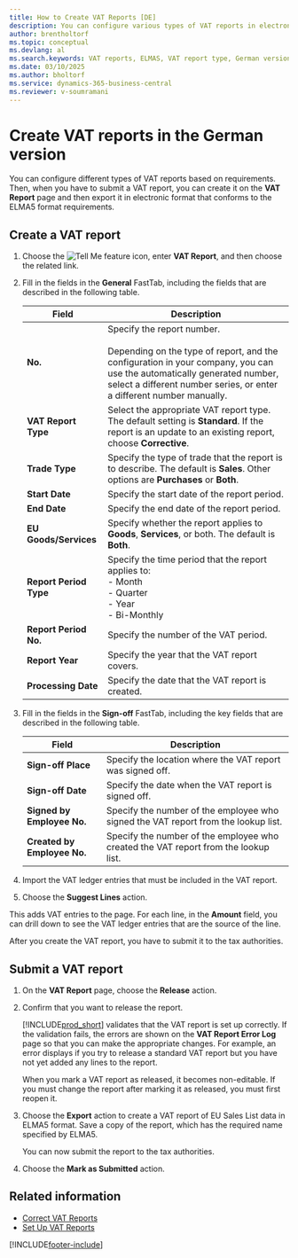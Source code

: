 ```yaml
---
title: How to Create VAT Reports [DE]
description: You can configure various types of VAT reports in electronic format to comply with ELMA5 format requirements.
author: brentholtorf
ms.topic: conceptual
ms.devlang: al
ms.search.keywords: VAT reports, ELMAS, VAT report type, German version
ms.date: 03/10/2025
ms.author: bholtorf
ms.service: dynamics-365-business-central
ms.reviewer: v-soumramani
---
```


# Create VAT reports in the German version

You can configure different types of VAT reports based on requirements. Then, when you have to submit a VAT report, you can create it on the **VAT Report** page and then export it in electronic format that conforms to the ELMA5 format requirements.  

## Create a VAT report  

1. Choose the ![Tell Me feature](../../media/ui-search/search_small.png "Tell me what you want to do") icon, enter **VAT Report**, and then choose the related link.  
1. Fill in the fields in the **General** FastTab, including the fields that are described in the following table.  

    |Field|Description|  
    |---------------------------------|---------------------------------------|  
    |**No.**|Specify the report number.<br><br/>Depending on the type of report, and the configuration in your company, you can use the automatically generated number, select a different number series, or enter a different number manually.|  
    |**VAT Report Type**|Select the appropriate VAT report type. The default setting is  **Standard**. If the report is an update to an existing report, choose **Corrective**.|  
    |**Trade Type**|Specify the type of trade that the report is to describe. The default is **Sales**. Other options are **Purchases** or **Both**.|  
    |**Start Date**|Specify the start date of the report period.|  
    |**End Date**|Specify the end date of the report period.|  
    |**EU Goods/Services**|Specify whether the report applies to **Goods**, **Services**, or both. The default is **Both**.|  
    |**Report Period Type**|Specify the time period that the report applies to:<br>- Month<br>- Quarter<br>- Year<br>- Bi-Monthly|  
    |**Report Period No.**|Specify the number of the VAT period.|  
    |**Report Year**|Specify the year that the VAT report covers.|  
    |**Processing Date**|Specify the date that the VAT report is created.|  

1. Fill in the fields in the **Sign-off** FastTab, including the key fields that are described in the following table.  

    |Field|Description|  
    |---------------------------------|---------------------------------------|  
    |**Sign-off Place**|Specify the location where the VAT report was signed off.|  
    |**Sign-off Date**|Specify the date when the VAT report is signed off.|  
    |**Signed by Employee No.**|Specify the number of the employee who signed the VAT report from the lookup list.|  
    |**Created by Employee No.**|Specify the number of the employee who created the VAT report from the lookup list.|  

1. Import the VAT ledger entries that must be included in the VAT report.  
1. Choose the **Suggest Lines** action.  

This adds VAT entries to the page. For each line, in the **Amount** field, you can drill down to see the VAT ledger entries that are the source of the line.  

After you create the VAT report, you have to submit it to the tax authorities.  

## Submit a VAT report  

1. On the **VAT Report** page, choose the **Release** action.  
1. Confirm that you want to release the report.  

    [!INCLUDE[prod_short](../../includes/prod_short.md)] validates that the VAT report is set up correctly. If the validation fails, the errors are shown on the **VAT Report Error Log** page so that you can make the appropriate changes. For example, an error displays if you try to release a standard VAT report but you have not yet added any lines to the report.  

    When you mark a VAT report as released, it becomes non-editable. If you must change the report after marking it as released, you must first reopen it.  

1. Choose the **Export** action to create a VAT report of EU Sales List data in ELMA5 format. Save a copy of the report, which has the required name specified by ELMA5.  

   You can now submit the report to the tax authorities.  

1. Choose the **Mark as Submitted** action.  

## Related information

- [Correct VAT Reports](how-to-correct-vat-reports.md)
- [Set Up VAT Reports](how-to-set-up-vat-reports.md)

[!INCLUDE[footer-include](../../includes/footer-banner.md)]
